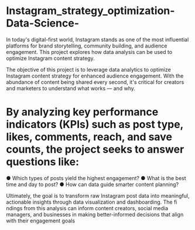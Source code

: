 # Instagram_strategy_optimization-Data-Science-
In today's digital-first world, Instagram stands as one of the most influential platforms for brand storytelling, community building, and audience engagement. This project explores how data analysis can be used to optimize Instagram content strategy.

The objective of this project is to leverage data analytics to optimize Instagram content strategy for enhanced audience engagement. With the abundance of content being shared every second, it's critical for creators and marketers to understand what works — and why.

# By analyzing key performance indicators (KPIs) such as post type, likes, comments, reach, and save counts, the project seeks to answer questions like:
● Which types of posts yield the highest engagement?
● What is the best time and day to post?
● How can data guide smarter content planning?

Ultimately, the goal is to transform raw Instagram post data into meaningful, actionable insights through data visualization and dashboarding. The fi ndings from this analysis can inform content creators, social media managers, and businesses in making better-informed decisions that align with their engagement goals
